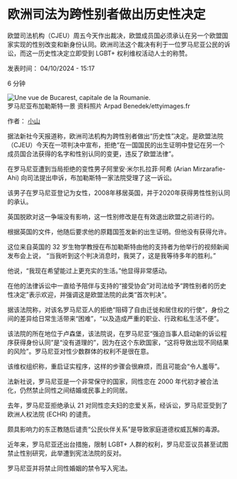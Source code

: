 # 欧洲司法为跨性别者做出历史性决定

欧盟司法机构（CJEU）周五今天作出裁决，欧盟成员国必须承认在另一个欧盟国家实现的性别改变和新身份认同。欧洲司法这个裁决有利于一位罗马尼亚公民的诉讼，而这一历史性决定立即受到 LGBT+ 权利维权活动人士的称赞。

发表时间： 04/10/2024 - 15:17

6 分钟

![Une vue de Bucarest, capitale de la Roumanie.](https://s.rfi.fr/media/display/7db6a194-1549-11ea-9266-005056bf7c53/w:980/p:16x9/vue-de-bucarest_0.jpg)  
罗马尼亚布加勒斯特一景 资料照片 Arpad Benedek/ettyimages.fr

作者： [小山](/cn/%E4%BD%9C%E8%80%85/%E5%B0%8F%E5%B1%B1/ "小山")

据法新社今天报道称，欧洲司法机构为跨性别者做出“历史性”决定。是欧盟法院（CJEU）今天在一项判决中宣布，拒绝“在一国国民的出生证明中登记在另一个成员国合法获得的名字和性别认同的变更，违反了欧盟法律”。

在罗马尼亚遭到当局拒绝的变性男子阿里安·米尔扎拉菲·阿希 (Arian Mirzarafie-Ahi) 向司法提出申诉，布加勒斯特一家法院受理了这一诉讼。

该男子在罗马尼亚登记为女性，2008年移居英国，并于2020年获得男性性别认同的承认。

英国脱欧对这一争端没有影响，这一性别修改是在有效退出欧盟之前进行的。

根据英国的文件，他随后要求他的原籍国签发新的出生证明。但他没有获得允许。

这位来自英国的 32 岁生物学教授在布加勒斯特由他的支持者为他举行的视频新闻发布会上说， “当我听到这个判决消息时，我哭了，这是我等待多年的胜利。”

他说，“我现在希望能过上更充实的生活。”他显得非常感动。

在他的法律诉讼中一直给予陪伴与支持的“接受协会”对司法给予“跨性别者的历史性决定”表示欢迎，并强调这是欧盟法院的此类“首次判决”。

据该法院称，对该名罗马尼亚人的拒绝“阻碍了自由迁徙和居住权的行使”，身份之间的差异给日常生活带来“困难”，“以及造成严重的职业、行政和私生活不便”。

该法院的所在地位于卢森堡，该法院说，在罗马尼亚“强迫当事人启动新的诉讼程序获得身份认同”是“没有道理的”，因为在这个东欧国家，“这将导致出现不同结果的风险”。罗马尼亚对性少数群体的权利不是很在意。

该维权组织称，重启证实程序，这样的步骤会很麻烦，而且可能会“令人羞辱”。

法新社说，罗马尼亚是一个非常保守的国家，同性恋在 2000 年代初才被合法化，仍然禁止同性之间结婚或民事上的同居。

去年，罗马尼亚拒绝承认 21 对同性恋夫妇的恋爱关系，经诉讼，罗马尼亚受到了欧洲人权法院 (ECHR) 的谴责。

颇具影响力的东正教随后谴责“公民伙伴关系”是导致家庭道德权威瓦解的毒源。

近年来，罗马尼亚还出台措施，限制 LGBT+ 人群的权利，罗马尼亚议员甚至试图禁止性别研究，此举遭到宪法法院的反对。

罗马尼亚并将禁止同性婚姻的禁令写入宪法。